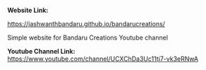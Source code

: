 **Website Link:**

https://jashwanthbandaru.github.io/bandarucreations/

Simple website for Bandaru Creations Youtube channel

**Youtube Channel Link:**
https://www.youtube.com/channel/UCXChDa3Uc11tj7-vk3eRNwA
